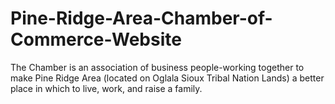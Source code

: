 Pine-Ridge-Area-Chamber-of-Commerce-Website
===========================================

The Chamber is an association of business people-working together to make Pine Ridge Area (located on Oglala Sioux Tribal Nation Lands) a better place in which to live, work, and raise a family.